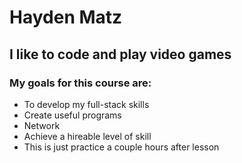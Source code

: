 # Hayden Matz
## I like to code and play video games
### My goals for this course are:
- To develop my full-stack skills
- Create useful programs
- Network
- Achieve a hireable level of skill
- This is just practice a couple hours after lesson
